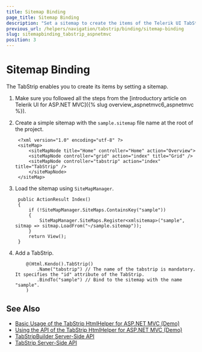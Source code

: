 ```yaml
---
title: Sitemap Binding
page_title: Sitemap Binding
description: "Set a sitemap to create the items of the Telerik UI TabStrip HtmlHelper for ASP.NET MVC."
previous_url: /helpers/navigation/tabstrip/binding/sitemap-binding
slug: sitemapbinding_tabstrip_aspnetmvc
position: 3
---
```


# Sitemap Binding

The TabStrip enables you to create its items by setting a sitemap.

1. Make sure you followed all the steps from the [introductory article on Telerik UI for ASP.NET MVC]({% slug overview_aspnetmvc6_aspnetmvc %}).
1. Create a simple sitemap with the `sample.sitemap` file name at the root of the project.

        <?xml version="1.0" encoding="utf-8" ?>
        <siteMap>
            <siteMapNode title="Home" controller="Home" action="Overview">
            <siteMapNode controller="grid" action="index" title="Grid" />
            <siteMapNode controller="tabstrip" action="index" title="TabStrip" />
            </siteMapNode>
        </siteMap>

1. Load the sitemap using `SiteMapManager`.

        public ActionResult Index()
        {
            if (!SiteMapManager.SiteMaps.ContainsKey("sample"))
            {
                SiteMapManager.SiteMaps.Register<xmlsitemap>("sample", sitmap => sitmap.LoadFrom("~/sample.sitemap"));
            }
            return View();
        }

1. Add a TabStrip.

    ```Razor
        @(Html.Kendo().TabStrip()
            .Name("tabstrip") // The name of the tabstrip is mandatory. It specifies the "id" attribute of the TabStrip.
            .BindTo("sample") // Bind to the sitemap with the name "sample".
        )
    ```

## See Also

* [Basic Usage of the TabStrip HtmlHelper for ASP.NET MVC (Demo)](https://demos.telerik.com/aspnet-mvc/tabstrip)
* [Using the API of the TabStrip HtmlHelper for ASP.NET MVC (Demo)](https://demos.telerik.com/aspnet-mvc/tabstrip/api)
* [TabStripBuilder Server-Side API](http://docs.telerik.com/aspnet-mvc/api/Kendo.Mvc.UI.Fluent/TabStripBuilder)
* [TabStrip Server-Side API](/api/tabstrip)
